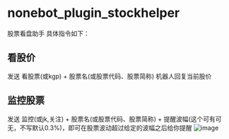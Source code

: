 # nonebot_plugin_stockhelper
股票看盘助手 具体指令如下：<br/>
## 看股价
发送 看股票(或kgp) + 股票名(或股票代码、股票简称) 机器人回复当前股价
## 监控股票
发送 监控(或jk,关注) + 股票名(或股票代码、股票简称) + 提醒波幅(这个可有可无，不写默认0.3%)，即可在股票波动超过给定的波幅之后给你提醒
![image](https://github.com/Calanosay/nonebot_plugin_stockhelper/assets/77315378/c60a7513-15d2-494f-a102-6947b1e14f90)
